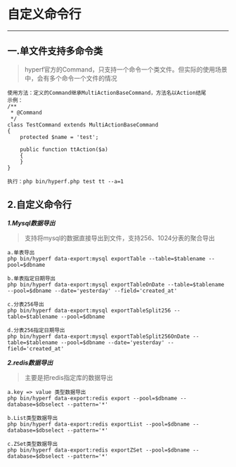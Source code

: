# 自定义命令行

-----

## 一.单文件支持多命令类
> hyperf官方的Command，只支持一个命令一个类文件。但实际的使用场景中，会有多个命令一个文件的情况

```
使用方法：定义的Command继承MultiActionBaseCommand，方法名以Action结尾
示例：
/**
 * @Command
 */
class TestCommand extends MultiActionBaseCommand
{
    protected $name = 'test';

    public function ttAction($a)
    {
    }
}

执行：php bin/hyperf.php test tt --a=1

```

## 2.自定义命令行

***1.Mysql数据导出***
> 支持将mysql的数据直接导出到文件，支持256、1024分表的聚合导出
```
a.单表导出
php bin/hyperf data-export:mysql exportTable --table=$tablename --pool=$dbname

b.单表指定日期导出
php bin/hyperf data-export:mysql exportTableOnDate --table=$tablename --pool=$dbname --date='yesterday' --field='created_at'

c.分表256导出
php bin/hyperf data-export:mysql exportTableSplit256 --table=$tablename --pool=$dbname

d.分表256指定日期导出
php bin/hyperf data-export:mysql exportTableSplit256OnDate --table=$tablename --pool=$dbname --date='yesterday' --field='created_at'

```

***2.redis数据导出***
>主要是把redis指定库的数据导出

```
a.key => value 类型数据导出
php bin/hyperf data-export:redis export --pool=$dbname --database=$dbselect --pattern='*'

b.List类型数据导出
php bin/hyperf data-export:redis exportList --pool=$dbname --database=$dbselect --pattern='*'

c.ZSet类型数据导出
php bin/hyperf data-export:redis exportZSet --pool=$dbname --database=$dbselect --pattern='*'

```